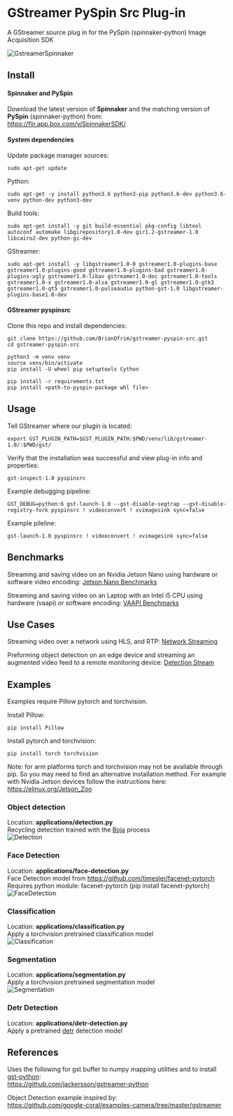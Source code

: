 # GStreamer PySpin Src Plug-in

A GStreamer source plug in for the PySpin (spinnaker-python) Image Acquisition SDK  

![GstreamerSpinnaker](docs/assets/gstreamerSpinnaker.png)

## Install

#### Spinnaker and PySpin

Download the latest version of **Spinnaker** and the matching version of **PySpin** (spinnaker-python) from:  
https://flir.app.box.com/v/SpinnakerSDK/

#### System dependencies 

Update package manager sources:  

    sudo apt-get update 

Python:  

    sudo apt-get -y install python3.6 python3-pip python3.6-dev python3.6-venv python-dev python3-dev

Build tools:  

    sudo apt-get install -y git build-essential pkg-config libtool autoconf automake libgirepository1.0-dev gir1.2-gstreamer-1.0 libcairo2-dev python-gi-dev

GStreamer:  

    sudo apt-get install -y libgstreamer1.0-0 gstreamer1.0-plugins-base gstreamer1.0-plugins-good gstreamer1.0-plugins-bad gstreamer1.0-plugins-ugly gstreamer1.0-libav gstreamer1.0-doc gstreamer1.0-tools gstreamer1.0-x gstreamer1.0-alsa gstreamer1.0-gl gstreamer1.0-gtk3 gstreamer1.0-qt5 gstreamer1.0-pulseaudio python-gst-1.0 libgstreamer-plugins-base1.0-dev

#### GStreamer pyspinsrc
Clone this repo and install dependencies: 
 
    git clone https://github.com/BrianOfrim/gstreamer-pyspin-src.git
    cd gstreamer-pyspin-src

    python3 -m venv venv
    source venv/bin/activate
    pip install -U wheel pip setuptools Cython

    pip install -r requirements.txt
    pip install <path-to-pyspin-package whl file>

## Usage

Tell GStreamer where our plugin is located:  

    export GST_PLUGIN_PATH=$GST_PLUGIN_PATH:$PWD/venv/lib/gstreamer-1.0/:$PWD/gst/

Verify that the installation was successful and view plug-in info and properties:  

    gst-inspect-1.0 pyspinsrc


Example debugging pipeline:  

    GST_DEBUG=python:6 gst-launch-1.0 --gst-disable-segtrap --gst-disable-registry-fork pyspinsrc ! videoconvert ! xvimagesink sync=false

Example pileline:  

    gst-launch-1.0 pyspinsrc ! videoconvert ! xvimagesink sync=false


## Benchmarks
Streaming and saving video on an Nvidia Jetson Nano using hardware or software video encoding: [Jetson Nano Benchmarks](nvidia-jetson-nano-benchmarks.md)

Streaming and saving video on an Laptop with an Intel i5 CPU using hardware (vaapi) or software encoding: [VAAPI Benchmarks](vaapi-benchmarks.md)

## Use Cases
Streaming video over a network using HLS, and RTP: [Network Streaming](local-network-streaming.md)

Preforming object detection on an edge device and streaming an augmented video feed to a remote monitoring device: [Detection Stream](edge-inference-remote-monitoring.md)


## Examples
Examples require Pillow pytorch and torchvision.   

Install Pillow:

    pip install Pillow

Install pytorch and torchvision:  

    pip install torch torchvision

Note: for arm platforms torch and torchvision may not be available through pip. So you may need to find an alternative installation method. For example with Nvidia Jetson devices follow the instructions here: https://elinux.org/Jetson_Zoo  

### Object detection
Location: **applications/detection.py**  
Recycling detection trained with the [Boja](https://github.com/BrianOfrim/boja) process  
![Detection](docs/assets/RecyclingDetection.jpg)  

### Face Detection
Location: **applications/face-detection.py**  
Face Detection model from https://github.com/timesler/facenet-pytorch  
Requires python module: facenet-pytorch (pip install facenet-pytorch)  
![FaceDetection](docs/assets/FaceDetection.jpg)  

### Classification
Location: **applications/classification.py**  
Apply a torchvision pretrained classification model  
![Classification](docs/assets/ReggieClassification.jpg)  

### Segmentation
Location: **applications/segmentation.py**  
Apply a torchvision pretrained segmentation model  
![Segmentation](docs/assets/ReggieSegmentation.jpg)

### Detr Detection
Location: **applications/detr-detection.py**  
Apply a pretrained [detr](https://github.com/facebookresearch/detr) detection model  

## References
Uses the following for gst buffer to numpy mapping utilities and to install [gst-python](https://github.com/GStreamer/gst-python):  
https://github.com/jackersson/gstreamer-python

Object Detection example inspired by:  
https://github.com/google-coral/examples-camera/tree/master/gstreamer
